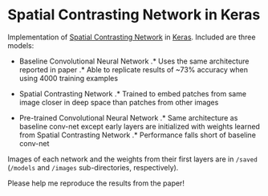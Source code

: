 # Spatial Contrasting Network in Keras

Implementation of [Spatial Contrasting Network](https://arxiv.org/abs/1610.00243) in [Keras](https://keras.io/). Included are three models: 

* Baseline Convolutional Neural Network
	.* Uses the same architecture reported in paper
	.* Able to replicate results of ~73% accuracy when using 4000 training examples

* Spatial Contrasting Network
	.* Trained to embed patches from same image closer in deep space than patches from other images

* Pre-trained Convolutional Neural Network
	.* Same architecture as baseline conv-net except early layers are initialized with weights learned from Spatial Contrasting Network
	.* Performance falls short of baseline conv-net

Images of each network and the weights from their first layers are in `/saved` (`/models` and `/images` sub-directories, respectively). 

Please help me reproduce the results from the paper! 

